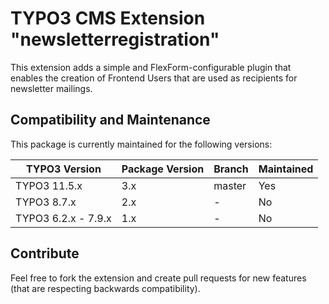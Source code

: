 TYPO3 CMS Extension "newsletterregistration"
============================================

This extension adds a simple and FlexForm-configurable plugin that enables the creation of Frontend Users that are used as recipients for newsletter mailings. 

## Compatibility and Maintenance

This package is currently maintained for the following versions:

| TYPO3 Version         | Package Version | Branch  | Maintained    |
|-----------------------|-----------------|---------|---------------|
| TYPO3 11.5.x          | 3.x             | master  | Yes           |
| TYPO3 8.7.x           | 2.x             | -       | No            |
| TYPO3 6.2.x - 7.9.x   | 1.x             | -       | No            |

## Contribute

Feel free to fork the extension and create pull requests for new features (that are respecting backwards compatibility).
